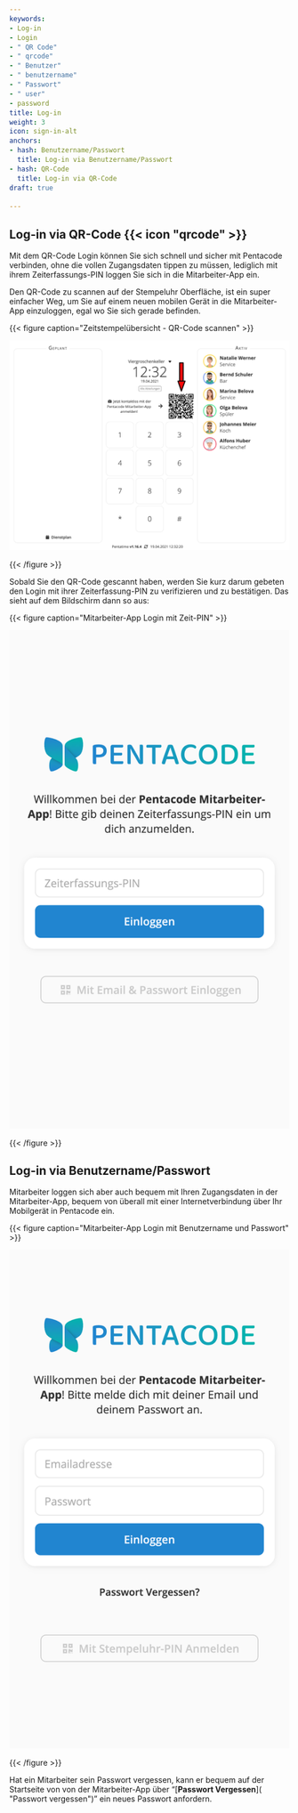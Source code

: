```yaml
---
keywords:
- Log-in
- Login
- " QR Code"
- " qrcode"
- " Benutzer"
- " benutzername"
- " Passwort"
- " user"
- password
title: Log-in
weight: 3
icon: sign-in-alt
anchors:
- hash: Benutzername/Passwort
  title: Log-in via Benutzername/Passwort
- hash: QR-Code
  title: Log-in via QR-Code
draft: true

---
```

## Log-in via QR-Code {{< icon "qrcode" >}}

Mit dem QR-Code Login können Sie sich schnell und sicher mit Pentacode verbinden, ohne die vollen Zugangsdaten tippen zu müssen, lediglich mit ihrem Zeiterfassungs-PIN loggen Sie sich in die Mitarbeiter-App ein.

Den QR-Code zu scannen auf der Stempeluhr Oberfläche, ist ein super einfacher Weg, um Sie auf einem neuen mobilen Gerät in die Mitarbeiter-App einzuloggen, egal wo Sie sich gerade befinden.

{{< figure caption="Zeitstempelübersicht - QR-Code scannen" >}}

![Übersicht QR Code](/uploads/stempel_mit_pfeil_qrcode.png "Zeiterfassung QR Code scannen")

{{< /figure >}}

Sobald Sie den QR-Code gescannt haben, werden Sie kurz darum gebeten den Login mit ihrer Zeiterfassung-PIN zu verifizieren und zu bestätigen. Das sieht auf dem Bildschirm dann so aus:

{{< figure caption="Mitarbeiter-App Login mit Zeit-PIN" >}}

![Login mit Zeiterfassung-PIN](/uploads/ma-app_zeitpin_login.png "Login mit Zeit-PIN")

{{< /figure >}}

## Log-in via Benutzername/Passwort

Mitarbeiter loggen sich aber auch bequem mit Ihren Zugangsdaten in der Mitarbeiter-App, bequem von überall mit einer Internetverbindung über Ihr Mobilgerät in Pentacode ein.

{{< figure caption="Mitarbeiter-App Login mit Benutzername und Passwort" >}}

![Login Benutzername/Passwort](/uploads/ma-app_login_benutzer-1.png "Login Benutzer")

{{< /figure >}}

Hat ein Mitarbeiter sein Passwort vergessen, kann er bequem auf der Startseite von von der Mitarbeiter-App über “[**Passwort Vergessen**]( "Passwort vergessen")” ein neues Passwort anfordern.